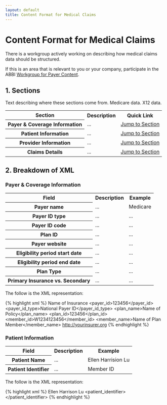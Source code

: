 ```yaml
---
layout: default
title: Content Format for Medical Claims
---
```


# Content Format for Medical Claims

There is a workgroup actively working on describing how medical claims data should be structured.

If this is an area that is relevant to you or your company, participate in the ABBI [Workgroup for Payer Content](http://wiki.siframework.org/ABBI+Payers+Workgroup).

## 1. Sections
Text describing where these sections come from. Medicare data. X12 data.

<table>
   <tr>
      <th class="table-column">Section</th>
      <th class="table-column">Description</th>
      <th class="table-column">Quick Link</th>
   </tr>
   <tr>
      <th>Payer &amp; Coverage Information</th>
      <td>...</td>
      <td><a href="#header">Jump to Section</a></td>
   </tr>
   <tr class="odd">
      <th>Patient Information</th>
      <td>...</td>
      <td><a href="#allergies">Jump to Section</a></td>
   </tr>
   <tr>
      <th>Provider Information</th>
      <td>...</td>
      <td><a href="#encouters">Jump to Section</a></td>
   </tr>
   <tr class="odd">
      <th>Claims Details</th>
      <td>...</td>
      <td><a href="#encouters">Jump to Section</a></td>
   </tr>
</table>

## 2. Breakdown of XML

### Payer & Coverage Information

<table>
   <tr>
      <th class="table-column">Field</th>
      <th class="table-column">Description</th>
      <th class="table-column">Example</th>
   </tr>
   <tr>
      <th>Payer name</th>
      <td>...</td>
      <td>Medicare</td>
   </tr>
   <tr>
      <th>Payer ID type</th>
      <td>...</td>
      <td>...</td>
   </tr>
   <tr>
      <th>Payer ID code</th>
      <td>...</td>
      <td>...</td>
   </tr>
   <tr>
      <th>Plan ID</th>
      <td>...</td>
      <td>...</td>
   </tr>
   <tr>
      <th>Payer website</th>
      <td>...</td>
      <td>...</td>
   </tr>
   <tr>
      <th>Eligibility period start date</th>
      <td>...</td>
      <td>...</td>
   </tr>
   <tr>
      <th>Eligibility period end date</th>
      <td>...</td>
      <td>...</td>
   </tr>
   <tr>
      <th>Plan Type</th>
      <td>...</td>
      <td>...</td>
   </tr>
   <tr>
      <th>Primary Insurance vs. Secondary</th>
      <td>...</td>
      <td>...</td>
   </tr>
</table>

The follow is the XML representation:

{% highlight xml %}
   <payer>
      <name>Name of Insurance</name>
      <payer_id>123456</payer_id>
      <payer_id_type>National Payer ID</payer_id_type>
      <plan_name>Name of Policy</plan_name>
      <plan_id>123456</plan_id>
      <member_id>W1234123456</member_id>
      <member_name>Name of Plan Member</member_name>
      <url>http://yourinsurer.org</url>
   </payer>
{% endhighlight %}

### Patient Information

<table>
   <tr>
      <th class="table-column">Field</th>
      <th class="table-column">Description</th>
      <th class="table-column">Example</th>
   </tr>
   <tr>
      <th>Patient Name</th>
      <td>...</td>
      <td>Ellen Harrision Lu</td>
   </tr>
   <tr>
      <th>Patient Identifier</th>
      <td>...</td>
      <td>Member ID</td>
   </tr>
</table>

The follow is the XML representation:

{% highlight xml %}
   <patient>
      <name>Ellen Harrison Lu</name>
      <patient_identifier></patient_identifier>
   </patient>
{% endhighlight %}


<!--
{% highlight xml %}
<?xml version="1.0" encoding="UTF-8" ?>
<blue_button_claims>

   <claims>
      <claim>0210336239290</claim>
      <type>Part B</type>
      <provider>
         <name>Inova Health Services</name>
         <provider_id>123456789</provider_id>
         <provider_id_type>National Provider ID</provider_id_type>
         <provider_billing_address>601 OFFICE CENTER DRIVE FORT WASHINGTON, PA 19034</provider_billing_address>
      </provider>
      <date>
         <start_date>20101102</start_date>
         <end_date>20101102</end_date>
      </date>
      <charges>
         <price_billed>1022.5</price_billed>
         <negotiated_price>782.33</negotiated_price>
         <insurance_paid>625.86</insurance_paid>
         <patient_responsibility>156.47</patient_responsibility>
      </charges>
      <service>
         <name>Name of Service Provided</name>
         <code_system_name>CPT</code_system_name>
         <code_system>2.16.840.1.113883.6.96</code_system>
         <code>28521</code>
      </service>
      <diagnoses>
         <name>Name of Condition</name>
         <code_system_name>CPT</code_system_name>
         <code_system>2.16.840.1.113883.6.96</code_system>
         <code>28521</code>
      </diagnoses>
      <diagnoses>
         <name>Name of Condition</name>
         <code_system_name>CPT</code_system_name>
         <code_system>2.16.840.1.113883.6.96</code_system>
         <code>5854</code>
      </diagnoses>
      <details>
         <start_date>20101102</start_date>
         <end_date>20101102</end_date>
         <procedure_code>A0428</procedure_code>
         <procedure_description>Description of Procedure</procedure_description>
         <modifiers>
            <description>Additional details</description>
         </modifiers>
         <quantity>1</quantity>
         <price_billed>275</price_billed>
         <negotiated_price>208.99</negotiated_price>
         <patient_responsibility>66.01</patient_responsibility>
         <place_of_service_code>41</place_of_service_code>
         <place_of_service>Ambulance - Land</place_of_service>
         <type_of_service_code>9</type_of_service_code>
         <type_of_service>Other Medical Services</type_of_service>
         <rendering_provider_number>Q335520003</rendering_provider_number>
         <rendering_provider_npi>1023062544</rendering_provider_npi>
      </details>
      <details>
         <start_date>20101102</start_date>
         <end_date>20101102</end_date>
         <procedure_code>A0428</procedure_code>
         <procedure_description>Description of Procedure</procedure_description>
         <modifiers>
            <description>Additional details</description>
         </modifiers>
         <quantity>1</quantity>
         <price_billed>275</price_billed>
         <negotiated_price>208.99</negotiated_price>
         <patient_responsibility>66.01</patient_responsibility>
         <place_of_service_code>41</place_of_service_code>
         <place_of_service>Ambulance - Land</place_of_service>
         <type_of_service_code>9</type_of_service_code>
         <type_of_service>Other Medical Services</type_of_service>
         <rendering_provider_number>Q335520003</rendering_provider_number>
         <rendering_provider_npi>1023062544</rendering_provider_npi>
      </details>
      <details>
         <start_date>20101102</start_date>
         <end_date>20101102</end_date>
         <procedure_code>A0425</procedure_code>
         <procedure_description>Description of Procedure</procedure_description>
         <modifiers>
            <description>Additional details</description>
         </modifiers>
         <quantity>44</quantity>
         <price_billed>472.5</price_billed>
         <negotiated_price>364.35</negotiated_price>
         <patient_responsibility>108.15</patient_responsibility>
         <place_of_service_code>41</place_of_service_code>
         <place_of_service>Ambulance - Land</place_of_service>
         <type_of_service_code>9</type_of_service_code>
         <type_of_service>Other Medical Services</type_of_service>
         <rendering_provider_number>Q335520003</rendering_provider_number>
         <rendering_provider_npi>1023062544</rendering_provider_npi>
      </details>
   </claims>
   <claims>
      <claim>000000123456</claim>
      <type>Part D</type>
      <pharmacy>
         <name>Costco Pharmacy</name>
         <provider_id>1234567891</provider_id>
         <provider_id_type>National Provider ID</provider_id_type>
         <provider_billing_address>601 FIRST STREET, FORT WASHINGTON, PA 19034</provider_billing_address>
      </pharmacy>
      <date>20071002</date>
      <drug>
         <name>OXISTAT</name>
         <code_system_name>RxNorm</code_system_name>
         <code>00462035860</code>
         <fill_number>0</fill_number>
         <days_supply>30</days_supply>
      </drug>
      <prescriber>
         <identifier>1111111111</identifier>
         <name>Harvey, A. McGehee</name>
      </prescriber>
   </claims>
</blue_button_claims>
 {% endhighlight %}

-->